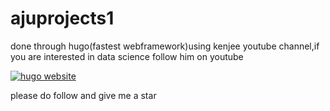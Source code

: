 # ajuprojects1

done through hugo(fastest webframework)using kenjee youtube channel,if you are interested in data science follow him on youtube



[![hugo website](https://img.youtube.com/vi/mEZ1Hj5yQ-8/0.jpg)](https://www.youtube.com/watch?v=mEZ1Hj5yQ-8)




please do follow and give me a star
